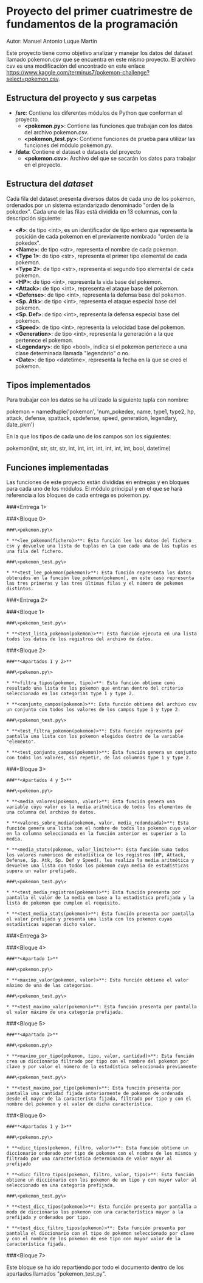 # Proyecto del primer cuatrimestre de fundamentos de la programación

Autor: Manuel Antonio Luque Martín

Este proyecto tiene como objetivo analizar y manejar los datos del dataset llamado pokemon.csv que se encuentra en este mismo proyecto. El archivo csv es una modificación del encontrado en este enlace https://www.kaggle.com/terminus7/pokemon-challenge?select=pokemon.csv.

## Estructura del proyecto y sus carpetas

* **/src**: Contiene los diferentes módulos de Python que conforman el proyecto.
  * **\<pokemon.py\>**: Contiene las funciones que trabajan con los datos del archivo pokemon.csv.
  * **\<pokemon_test.py\>**: Contiene funciones de prueba para utilizar las funciones del módulo pokemon.py.
* **/data**: Contiene el dataset o datasets del proyecto
    * **\<pokemon.csv\>**: Archivo del que se sacarán los datos para trabajar en el proyecto.
    
## Estructura del *dataset*

Cada fila del dataset presenta diversos datos de cada uno de los pokemon, ordenados por un sistema estandarizado denominado "orden de la pokedex". Cada una de las filas está dividida en 13 columnas, con la descripción siguiente:

* **\<#>**: de tipo \<int\>, es un identificador de tipo entero que representa la posición de cada pokemon en el previamente nombrado "orden de la pokedex".
* **\<Name>**: de tipo \<str\>, representa el nombre de cada pokemon.
* **\<Type 1>**: de tipo \<str\>, representa el primer tipo elemental de cada pokemon.
* **\<Type 2>**: de tipo \<str\>, representa el segundo tipo elemental de cada pokemon.
* **\<HP>**: de tipo \<int\>, representa la vida base del pokemon.
* **\<Attack>**: de tipo \<int\>, representa el ataque base del pokemon.
* **\<Defense>**: de tipo \<int\>, representa la defensa base del pokemon.
* **\<Sp. Atk>**: de tipo \<int\>, representa el ataque especial base del pokemon.
* **\<Sp. Def>**: de tipo \<int\>, representa la defensa especial base del pokemon.
* **\<Speed>**: de tipo \<int\>, representa la velocidad base del pokemon.
* **\<Generation>**: de tipo \<int\>, representa la generación a la que pertenece el pokemon.
* **\<Legendary>**: de tipo \<bool\>, indica si el pokemon pertenece a una clase determinada llamada "legendario" o no.
* **\<Date>**: de tipo \<datetime\>, representa la fecha en la que se creó el pokemon.

## Tipos implementados

Para trabajar con los datos se ha utilizado la siguiente tupla con nombre: 

pokemon = namedtuple('pokemon', 'num_pokedex, name, type1, type2, hp, attack, defense, spattack, spdefense, speed, generation, legendary, date_pkm')

En la que los tipos de cada uno de los campos son los siguientes:

pokemon(int, str, str, str, int, int, int, int, int, int, int, bool, datetime)

## Funciones implementadas

Las funciones de este proyecto están divididas en entregas y en bloques para cada uno de los módulos. El módulo principal y en el que se hará referencia a los bloques de cada entrega es pokemon.py.

###\<Entrega 1\>

  ###\<Bloque 0\>

    ###\<pokemon.py\>

    * **<lee_pokemon(fichero)>**: Esta función lee los datos del fichero csv y devuelve una lista de tuplas en la que cada una de las tuplas es una fila del fichero.

    ###\<pokemon_test.py\>

    * **<test_lee_pokemon(pokemon)>**: Esta función representa los datos obtenidos en la función lee_pokemon(pokemon), en este caso representa las tres primeras y las tres últimas filas y el número de pokemon distintos.

###\<Entrega 2\>

  ###\<Bloque 1\>

    ###\<pokemon_test.py\>

    * **<test_lista_pokemon(pokemon)>**: Esta función ejecuta en una lista todos los datos de los registros del archivo de datos.

  ###\<Bloque 2\>

    ###**<Apartados 1 y 2>**

    ###\<pokemon.py\>

    * **<filtra_tipos(pokemon, tipo)>**: Esta función obtiene como resultado una lista de los pokemon que entran dentro del criterio seleccionado en las categorías type 1 y type 2.

    * **<conjunto_campos(pokemon)>**: Esta función obtiene del archivo csv un conjunto con todos los valores de los campos type 1 y type 2.

    ###\<pokemon_test.py\>

    * **<test_filtra_pokemon(pokemon)>**: Esta función representa por pantalla una lista con los pokemon elegidos dentro de la variable "elemento".

    * **<test_conjunto_campos(pokemon)>**: Esta función genera un conjunto con todos los valores, sin repetir, de las columnas type 1 y type 2.

  ###\<Bloque 3\>

    ###**<Apartados 4 y 5>**

    ###\<pokemon.py\>

    * **<media_valores(pokemon, valor)>**: Esta función genera una variable cuyo valor es la media aritmética de todos los elementos de una columna del archivo de datos.

    * **<valores_sobre_media(pokemon, valor, media_redondeada)>**: Esta función genera una lista con el nombre de todos los pokemon cuyo valor en la columna seleccionada en la función anterior es superior a la media.

    * **<media_stats(pokemon, valor_limite)>**: Esta función suma todos los valores numéricos de estadística de los registros (HP, Attack, Defense, Sp. Atk, Sp. Def y Speed), les realiza la media aritmética y devuelve una lista con todos los pokemon cuya media de estadísticas supera un valor prefijado.

    ###\<pokemon_test.py\>

    * **<test_media_registros(pokemon)>**: Esta función presenta por pantalla el valor de la media en base a la estadística prefijada y la lista de pokemon que cumplen el requisito.

    * **<test_media_stats(pokemon)>**: Esta función presenta por pantalla el valor prefijado y presenta una lista con los pokemon cuyas estadísticas superan dicho valor.

###\<Entrega 3\>

  ###\<Bloque 4\>

    ###**<Apartado 1>**

    ###\<pokemon.py\>

    * **<maximo_valor(pokemon, valor)>**: Esta función obtiene el valor máximo de una de las categorias.

    ###\<pokemon_test.py\>

    * **<test_maximo_valor(pokemon)>**: Esta función presenta por pantalla el valor máximo de una categoría prefijada.

  ###\<Bloque 5\>

    ###**<Apartado 2>**

    ###\<pokemon.py\>

    * **<maximo_por_tipo(pokemon, tipo, valor, cantidad)>**: Esta función crea un diccionario filtrado por tipo con el nombre del pokemon por clave y por valor el número de la estadística seleccionada previamente

    ###\<pokemon_test.py\>

    * **<test_maximo_por_tipo(pokemon)>**: Esta función presenta por pantalla una cantidad fijada anteriormente de pokemon de ordenada desde el mayor de la característa fijada, filtrado por tipo y con el nombre del pokemon y el valor de dicha característica.

  ###\<Bloque 6\>

    ###**<Apartados 1 y 3>**

    ###\<pokemon.py\>

    * **<dicc_tipos(pokemon, filtro, valor)>**: Esta función obtiene un diccionario ordenado por tipo de pokemon con el nombre de los mismos y filtrado por una característica determinada de valor mayor al prefijado

    * **<dicc_filtro_tipos(pokemon, filtro, valor, tipo)>**: Esta función obtiene un diccionario con los pokemon de un tipo y con mayor valor al seleccionado en una categoría prefijada.

    ###\<pokemon_test.py\>

    * **<test_dicc_tipos(pokemon)>**: Esta función presenta por pantalla a modo de diccionario los pokemon con una característica mayor a la prefijada y ordenados por tipo.

    * **<test_dicc_filtro_tipos(pokemon)>**: Esta función presenta por pantalla el diccionario con el tipo de pokemon seleccionado por clave y con el nombre de los pokemon de ese tipo con mayor valor de la característica fijada.

  ###\<Bloque 7\>

  Este bloque se ha ido repartiendo por todo el documento dentro de los apartados llamados "pokemon_test.py".